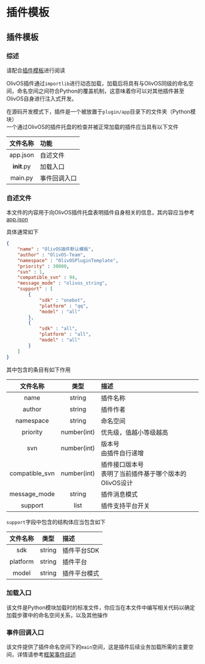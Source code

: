 # 插件模板

## 插件模板

### 综述

请配合[插件模板]([app.json](https://github.com/OlivOS-Team/OlivOSPluginTemplate))进行阅读

OlivOS插件通过`importlib`进行动态加载，加载后将具有与OlivOS同级的命名空间，命名空间之间符合Python的覆盖机制，这意味着你可以对其他插件甚至OlivOS自身进行注入式开发。

在源码开发模式下，插件是一个被放置于`plugin/app`目录下的文件夹（Python模块）  
一个通过OlivOS的插件托盘的检查并被正常加载的插件应当具有以下文件

| 文件名称 | 功能 |
|:--:|:---|
| app.json | 自述文件 |
| __init__.py | 加载入口 |
| main.py | 事件回调入口 |

### 自述文件

本文件的内容用于向OlivOS插件托盘表明插件自身相关的信息，其内容应当参考[app.json](https://github.com/OlivOS-Team/OlivOSPluginTemplate/blob/main/OlivOSPluginTemplate/app.json)

具体通常如下

```json
{
    "name" : "OlivOS插件默认模板",
    "author" : "OlivOS-Team",
    "namespace" : "OlivOSPluginTemplate",
    "priority" : 30000,
    "svn" : 1,
    "compatible_svn" : 94,
    "message_mode" : "olivos_string",
    "support" : [
        {
            "sdk" : "onebot",
            "platform" : "qq",
            "model" : "all"
        },
        {
            "sdk" : "all",
            "platform" : "all",
            "model" : "all"
        }
    ]
}
```

其中包含的条目有如下作用

| 文件名称 | 类型 | 描述 |
|:--:|:--:|:---|
| name | string | 插件名称 |
| author | string | 插件作者 |
| namespace | string | 命名空间 |
| priority | number(int) | 优先级，值越小等级越高 |
| svn | number(int) | 版本号<br/>由插件自行递增 |
| compatible_svn | number(int) | 插件接口版本号<br/>表明了当前插件基于哪个版本的OlivOS设计 |
| message_mode | string | 插件消息模式 |
| support | list | 插件支持平台开关 |

`support`字段中包含的结构体应当包含如下

| 文件名称 | 类型 | 描述 |
|:--:|:--:|:---|
| sdk | string | 插件平台SDK |
| platform | string | 插件平台 |
| model | string | 插件平台模式 |


### 加载入口

该文件是Python模块加载时的标准文件，你应当在本文件中编写相关代码以确定加载步骤中的命名空间关系，以及其他操作


### 事件回调入口

该文件提供了插件命名空间下的`main`空间，这是插件后续业务加载所需的主要空间，详情请参考[框架事件综述](OlivOS_DevDoc_Event.md)


